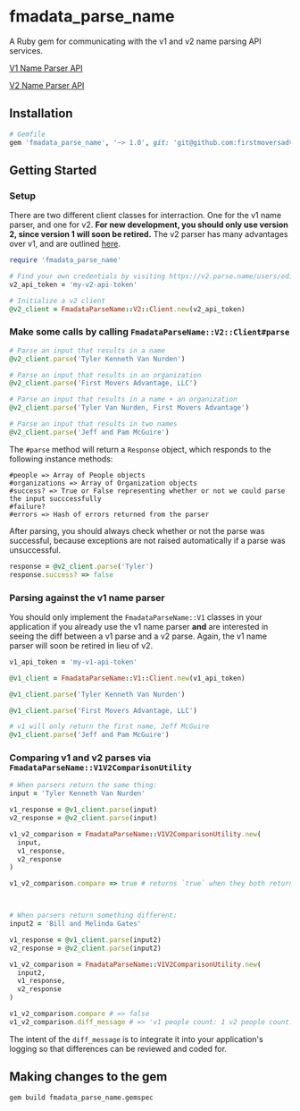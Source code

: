 # fmadata_parse_name
A Ruby gem for communicating with the v1 and v2 name parsing API services.

[V1 Name Parser API](http://parse.name)

[V2 Name Parser API](https://v2.parse.name)

## Installation

```ruby
# Gemfile
gem 'fmadata_parse_name', '~> 1.0', git: 'git@github.com:firstmoversadvantage/fmadata_parse_name.git'
```

## Getting Started

### Setup

There are two different client classes for interraction. One for the v1 name parser, and one for v2. **For new development, you should only use version 2, since version 1 will soon be retired.** The v2 parser has many advantages over v1, and are outlined [here](https://v2.parse.name).

```ruby
require 'fmadata_parse_name'

# Find your own credentials by visiting https://v2.parse.name/users/edit
v2_api_token = 'my-v2-api-token'

# Initialize a v2 client
@v2_client = FmadataParseName::V2::Client.new(v2_api_token)
```

### Make some calls by calling `FmadataParseName::V2::Client#parse`

```ruby
# Parse an input that results in a name
@v2_client.parse('Tyler Kenneth Van Nurden')

# Parse an input that results in an organization
@v2_client.parse('First Movers Advantage, LLC')

# Parse an input that results in a name + an organization
@v2_client.parse('Tyler Van Nurden, First Movers Advantage')

# Parse an input that results in two names
@v2_client.parse('Jeff and Pam McGuire')
```

The `#parse` method will return a `Response` object, which responds to the following instance methods:
```
#people => Array of People objects
#organizations => Array of Organization objects
#success? => True or False representing whether or not we could parse the input succcessfully
#failure?
#errors => Hash of errors returned from the parser
```

After parsing, you should always check whether or not the parse was successful, because exceptions are not raised automatically if a parse was unsuccessful.

```ruby
response = @v2_client.parse('Tyler')
response.success? => false
```

### Parsing against the v1 name parser

You should only implement the `FmadataParseName::V1` classes in your application if you already use the v1 name parser **and** are interested in seeing the diff between a v1 parse and a v2 parse. Again, the v1 name parser will soon be retired in lieu of v2.

```ruby
v1_api_token = 'my-v1-api-token'

@v1_client = FmadataParseName::V1::Client.new(v1_api_token)

@v1_client.parse('Tyler Kenneth Van Nurden')

@v1_client.parse('First Movers Advantage, LLC')

# v1 will only return the first name, Jeff McGuire
@v1_client.parse('Jeff and Pam McGuire')
```

### Comparing v1 and v2 parses via `FmadataParseName::V1V2ComparisonUtility`

```ruby
# When parsers return the same thing:
input = 'Tyler Kenneth Van Nurden'

v1_response = @v1_client.parse(input)
v2_response = @v2_client.parse(input)

v1_v2_comparison = FmadataParseName::V1V2ComparisonUtility.new(
  input,
  v1_response,
  v2_response
)

v1_v2_comparison.compare => true # returns `true` when they both returned the same result



# When parsers return something different:
input2 = 'Bill and Melinda Gates'

v1_response = @v1_client.parse(input2)
v2_response = @v2_client.parse(input2)

v1_v2_comparison = FmadataParseName::V1V2ComparisonUtility.new(
  input2,
  v1_response,
  v2_response
)

v1_v2_comparison.compare # => false
v1_v2_comparison.diff_message # => 'v1 people count: 1 v2 people count: 2'
```

The intent of the `diff_message` is to integrate it into your application's logging so that differences can be reviewed and coded for.

## Making changes to the gem

```
gem build fmadata_parse_name.gemspec
```
